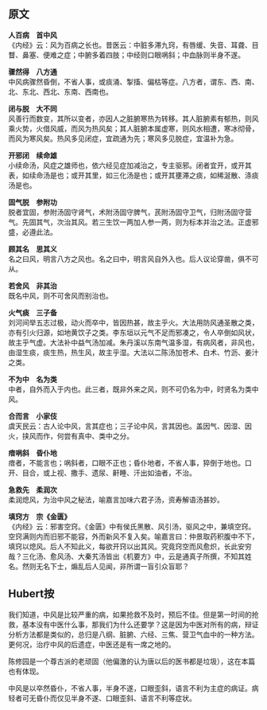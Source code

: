 
## 原文  

**人百病　首中风**  
《内经》云：风为百病之长也。昔医云：中脏多滞九窍，有唇缓、失音、耳聋、目瞀、鼻塞、便难之症；中腑多着四肢；中经则口眼㖞斜；中血脉则半身不遂。  

**骤然得　八方通**  
中风病骤然昏倒，不省人事，或痰涌、掣搐、偏枯等症。八方者，谓东、西、南、北、东北、西北、东南、西南也。  

**闭与脱　大不同**  
风善行而数变，其所以变者，亦因人之脏腑寒热为转移。其人脏腑素有郁热，则风乘火势，火借风威，而风为热风矣；其人脏腑本属虚寒，则风水相遭，寒冰彻骨，而风为寒风矣。热风多见闭症，宜疏通为先；寒风多见脱症，宜温补为急。  

**开邪闭　续命雄**  
小续命汤，风症之雄师也，依六经见症加减治之，专主驱邪。闭者宜开，或开其表，如续命汤是也；或开其里，如三化汤是也；或开其壅滞之痰，如稀涎散、涤痰汤是也。  

**固气脱　参附功**  
脱者宜固，参附汤固守肾气，术附汤固守脾气，芪附汤固守卫气，归附汤固守营气。先固其气，次治其风。若三生饮一两加人参一两，则为标本并治之法。正虚邪盛，必遵此法。  

**顾其名　思其义**  
名之曰风，明言八方之风也。名之曰中，明言风自外入也。后人议论穿凿，俱不可从。  

**若舍风　非其治**  
既名中风，则不可舍风而别治也。  

**火气痰　三子备**  
刘河间举五志过极，动火而卒中，皆因热甚，故主乎火。大法用防风通圣散之类，亦有引火归源，如地黄饮子之类。李东垣以元气不足而邪凑之，令人卒倒如风状，故主乎气虚。大法补中益气汤加减。朱丹溪以东南气温多湿，有病风者，非风也，由湿生痰，痰生热，热生风，故主乎湿。大法以二陈汤加苍术、白术、竹沥、姜汁之类。  

**不为中　名为类**  
中者，自外而入于内也。此三者，既非外来之风，则不可仍名为中，时贤名为类中风。  

**合而言　小家伎**  
虞天民云：古人论中风，言其症也；三子论中风，言其因也。盖因气、因湿、因火，挟风而作，何尝有真中、类中之分。  

**瘖㖞斜　昏仆地**  
瘖者，不能言也；㖞斜者，口眼不正也；昏仆地者，不省人事，猝倒于地也。口开、目合，或上视、撒手、遗尿、鼾睡、汗出如油者，不治。  

**急救先　柔润次**  
柔润熄风，为治中风之秘法，喻嘉言加味六君子汤，资寿解语汤甚妙。  

**填窍方　宗《金匮》**  
《内经》云：邪害空窍。《金匮》中有侯氏黑散、风引汤，驱风之中，兼填空窍。空窍满则内而旧邪不能容，外而新风不复入矣。喻嘉言曰：仲景取药积腹中不下，填窍以熄风。后人不知此义，每欲开窍以出其风。究竟窍空而风愈炽，长此安穷哉？三化汤、愈风汤、大秦艽汤皆出《机要方》中，云是通真子所撰，不知其姓名。然则无名下士，煽乱后人见闻，非所谓一盲引众盲耶？


## Hubert按
我们知道，中风是比较严重的病，如果抢救不及时，预后不佳。但是第一时间的抢救，基本没有中医什么事，那我们为什么还要学？这是因为中医对所有的病，辩证分析方法都是类似的，总归是八纲、脏腑、六经、三焦、营卫气血中的一种方法。更何况，治疗中风的后遗症，中医还是有一席之地的。

陈修园是一个尊古派的老顽固（他偏激的认为唐以后的医书都是垃圾），这在本篇也有体现。

中风是以卒然昏仆，不省人事，半身不遂，口眼歪斜，语言不利为主症的病证。病轻者可无昏仆而仅见半身不遂、口眼歪斜、语言不利等症状。